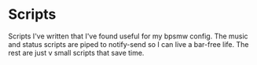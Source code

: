 # Scripts

Scripts I've written that I've found useful for my bpsmw config. The music and status scripts are piped to notify-send so I can live a bar-free life. The rest are just v small scripts that save time.
